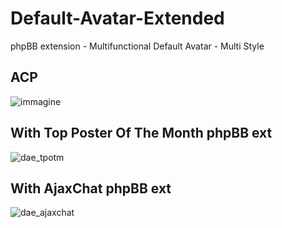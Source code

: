 # Default-Avatar-Extended
phpBB extension - Multifunctional Default Avatar - Multi Style

## ACP
![immagine](https://user-images.githubusercontent.com/480857/29991082-ddf58390-8f81-11e7-9741-3162f0d64c19.png)

## With Top Poster Of The Month phpBB ext
![dae_tpotm](https://user-images.githubusercontent.com/480857/31254400-ced2e620-aa28-11e7-9b49-ec2bb5d30cd8.png)

## With AjaxChat phpBB ext
![dae_ajaxchat](https://user-images.githubusercontent.com/480857/31254399-cece1a28-aa28-11e7-8d84-00eb3126d1a7.png)
